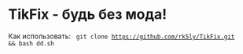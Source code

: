 # TikFix - будь без мода!
Как использовать:
<code>
git clone https://github.com/rk5ly/TikFix.git && bash dd.sh
</code>
